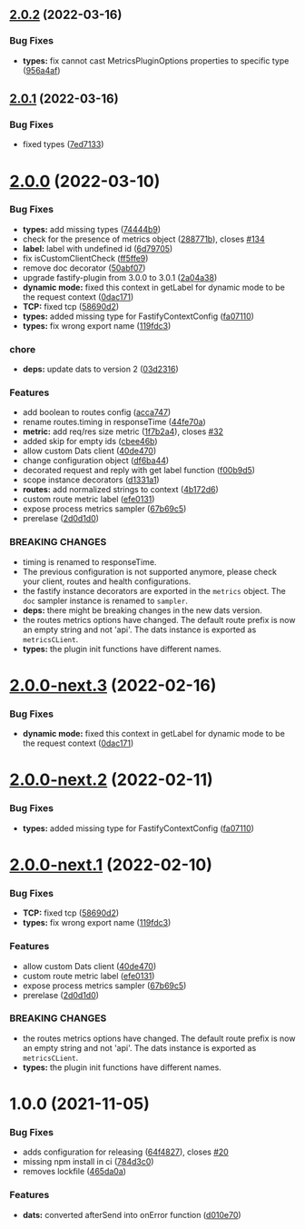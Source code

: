 ## [2.0.2](https://github.com/immobiliare/fastify-metrics/compare/v2.0.1...v2.0.2) (2022-03-16)


### Bug Fixes

* **types:** fix cannot cast MetricsPluginOptions properties to specific type ([956a4af](https://github.com/immobiliare/fastify-metrics/commit/956a4afcbf0532568f4f1924e2e4c8677f0acb45))

## [2.0.1](https://github.com/immobiliare/fastify-metrics/compare/v2.0.0...v2.0.1) (2022-03-16)


### Bug Fixes

* fixed types ([7ed7133](https://github.com/immobiliare/fastify-metrics/commit/7ed7133df4ed03af81cbafc94de83580663d460b))

# [2.0.0](https://github.com/immobiliare/fastify-metrics/compare/v1.0.0...v2.0.0) (2022-03-10)


### Bug Fixes

* **types:** add missing types ([74444b9](https://github.com/immobiliare/fastify-metrics/commit/74444b970dd5ab1873d7b4ba54cc1b09fbedd54f))
* check for the presence of metrics object ([288771b](https://github.com/immobiliare/fastify-metrics/commit/288771b06cc5e38da44eebc511d781359cc9f7e3)), closes [#134](https://github.com/immobiliare/fastify-metrics/issues/134)
* **label:** label with undefined id ([6d79705](https://github.com/immobiliare/fastify-metrics/commit/6d79705ec08d1f76e857a47cfbe2263006d19050))
* fix isCustomClientCheck ([ff5ffe9](https://github.com/immobiliare/fastify-metrics/commit/ff5ffe9fccd8846992c39742c10e25dc28dde887))
* remove doc decorator ([50abf07](https://github.com/immobiliare/fastify-metrics/commit/50abf07e247858dc2990c30f6886a0de4649daa2))
* upgrade fastify-plugin from 3.0.0 to 3.0.1 ([2a04a38](https://github.com/immobiliare/fastify-metrics/commit/2a04a38fe62cfe95a3e4228c5d3b3309afc04c6c))
* **dynamic mode:** fixed this context in getLabel for dynamic mode to be the request context ([0dac171](https://github.com/immobiliare/fastify-metrics/commit/0dac171fb7c3c582b213fd48bde143fb294aaceb))
* **TCP:** fixed tcp ([58690d2](https://github.com/immobiliare/fastify-metrics/commit/58690d2aa6af36d5efe171854ef9e59e320fff00))
* **types:** added missing type for FastifyContextConfig ([fa07110](https://github.com/immobiliare/fastify-metrics/commit/fa07110fafebe5374a52f5e2e1d4bec3d8ef9eab))
* **types:** fix wrong export name ([119fdc3](https://github.com/immobiliare/fastify-metrics/commit/119fdc31f2c0fde7c017340bb3cfeaaa26cac530))


### chore

* **deps:** update dats to version 2 ([03d2316](https://github.com/immobiliare/fastify-metrics/commit/03d23162e6ed390d35f9fd64d6e043a31154f878))


### Features

* add boolean to routes config ([acca747](https://github.com/immobiliare/fastify-metrics/commit/acca747b958d492b31f810cd7696d320f64dddb0))
* rename routes.timing in responseTime ([44fe70a](https://github.com/immobiliare/fastify-metrics/commit/44fe70a02dec3f9993897125021b4b883c3f1045))
* **metric:** add req/res size metric ([1f7b2a4](https://github.com/immobiliare/fastify-metrics/commit/1f7b2a4505cb20e0caadf3ecb139cba61a9756ea)), closes [#32](https://github.com/immobiliare/fastify-metrics/issues/32)
* added skip for empty ids ([cbee46b](https://github.com/immobiliare/fastify-metrics/commit/cbee46b58987e16138d617d3d9690d250def7e8c))
* allow custom Dats client ([40de470](https://github.com/immobiliare/fastify-metrics/commit/40de47026d02bc8dbb1a4c10be85cc09fc3cdad9))
* change configuration object ([df6ba44](https://github.com/immobiliare/fastify-metrics/commit/df6ba446aeef5253b13ad0340da8899f1879699b))
* decorated request and reply with get label function ([f00b9d5](https://github.com/immobiliare/fastify-metrics/commit/f00b9d5b453226fc939472e92c5199fba496b723))
* scope instance decorators ([d1331a1](https://github.com/immobiliare/fastify-metrics/commit/d1331a1da6a7e790718c5c0714ae61c1f54e70d4))
* **routes:** add normalized strings to context ([4b172d6](https://github.com/immobiliare/fastify-metrics/commit/4b172d6379b8d29a0a0bc0c16153fadeda3d6b6f))
* custom route metric label ([efe0131](https://github.com/immobiliare/fastify-metrics/commit/efe0131944d10e3ae9b9b1eecf2a938b3bd07f5f))
* expose process metrics sampler ([67b69c5](https://github.com/immobiliare/fastify-metrics/commit/67b69c584529d635738ded65e8f784e37c6fe1dd))
* prerelase ([2d0d1d0](https://github.com/immobiliare/fastify-metrics/commit/2d0d1d0fb881a073164cc26b6a353fcc94465941))


### BREAKING CHANGES

* timing is renamed to responseTime.
* The previous configuration is not supported anymore,
please check your client, routes and health configurations.
* the fastify instance decorators are exported in the `metrics` object.
The `doc` sampler instance is renamed to `sampler`.
* **deps:** there might be breaking changes in the new dats version.
* the routes metrics options have changed.
The default route prefix is now an empty string and not 'api'.
The dats instance is exported as `metricsCLient`.
* **types:** the plugin init functions have different names.

# [2.0.0-next.3](https://github.com/immobiliare/fastify-metrics/compare/v2.0.0-next.2...v2.0.0-next.3) (2022-02-16)


### Bug Fixes

* **dynamic mode:** fixed this context in getLabel for dynamic mode to be the request context ([0dac171](https://github.com/immobiliare/fastify-metrics/commit/0dac171fb7c3c582b213fd48bde143fb294aaceb))

# [2.0.0-next.2](https://github.com/immobiliare/fastify-metrics/compare/v2.0.0-next.1...v2.0.0-next.2) (2022-02-11)


### Bug Fixes

* **types:** added missing type for FastifyContextConfig ([fa07110](https://github.com/immobiliare/fastify-metrics/commit/fa07110fafebe5374a52f5e2e1d4bec3d8ef9eab))

# [2.0.0-next.1](https://github.com/immobiliare/fastify-metrics/compare/v1.0.0...v2.0.0-next.1) (2022-02-10)


### Bug Fixes

* **TCP:** fixed tcp ([58690d2](https://github.com/immobiliare/fastify-metrics/commit/58690d2aa6af36d5efe171854ef9e59e320fff00))
* **types:** fix wrong export name ([119fdc3](https://github.com/immobiliare/fastify-metrics/commit/119fdc31f2c0fde7c017340bb3cfeaaa26cac530))


### Features

* allow custom Dats client ([40de470](https://github.com/immobiliare/fastify-metrics/commit/40de47026d02bc8dbb1a4c10be85cc09fc3cdad9))
* custom route metric label ([efe0131](https://github.com/immobiliare/fastify-metrics/commit/efe0131944d10e3ae9b9b1eecf2a938b3bd07f5f))
* expose process metrics sampler ([67b69c5](https://github.com/immobiliare/fastify-metrics/commit/67b69c584529d635738ded65e8f784e37c6fe1dd))
* prerelase ([2d0d1d0](https://github.com/immobiliare/fastify-metrics/commit/2d0d1d0fb881a073164cc26b6a353fcc94465941))


### BREAKING CHANGES

* the routes metrics options have changed.
The default route prefix is now an empty string and not 'api'.
The dats instance is exported as `metricsCLient`.
* **types:** the plugin init functions have different names.

# 1.0.0 (2021-11-05)


### Bug Fixes

* adds configuration for releasing ([64f4827](https://github.com/immobiliare/fastify-metrics/commit/64f48277488d4ae6175225b69f023b6b3a6ad8ec)), closes [#20](https://github.com/immobiliare/fastify-metrics/issues/20)
* missing npm install in ci ([784d3c0](https://github.com/immobiliare/fastify-metrics/commit/784d3c064f17488ec9ba1fe7aec070e6e787fda6))
* removes lockfile ([465da0a](https://github.com/immobiliare/fastify-metrics/commit/465da0ad8a3ec33e25d7b31009a8c4d09c3dfc6d))


### Features

* **dats:** converted afterSend into onError function ([d010e70](https://github.com/immobiliare/fastify-metrics/commit/d010e704dd6797233f85ad60393c85cb3b23c868))
